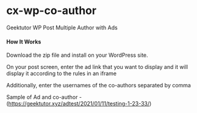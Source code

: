 # cx-wp-co-author

Geektutor WP Post Multiple Author with Ads

#### How It Works

Download the zip file and install on your WordPress site.

On your post screen, enter the ad link that you want to display and it will display it according to the rules in an iframe

Additionally, enter the usernames of the co-authors separated by comma

Sample of Ad and co-author - (https://geektutor.xyz/adtest/2021/01/11/testing-1-23-33/)
